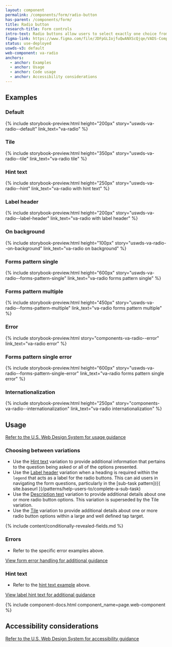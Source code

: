 ```yaml
---
layout: component
permalink: /components/form/radio-button
has-parent: /components/form/
title: Radio button
research-title: Form controls
intro-text: Radio buttons allow users to select exactly one choice from a group.
figma-link: https://www.figma.com/file/JDFpGLIojfuQwANXScQjqe/VADS-Component-Examples?type=design&node-id=1373%3A86693&mode=design&t=h9BoxMWwcHe2DhUd-1
status: use-deployed
uswds-v3: default
web-component: va-radio
anchors:
  - anchor: Examples
  - anchor: Usage
  - anchor: Code usage
  - anchor: Accessibility considerations
---
```


## Examples

### Default

{% include storybook-preview.html height="200px" story="uswds-va-radio--default" link_text="va-radio" %}

### Tile

{% include storybook-preview.html height="350px" story="uswds-va-radio--tile" link_text="va-radio tile" %}

### Hint text

{% include storybook-preview.html height="250px" story="uswds-va-radio--hint" link_text="va-radio with hint text" %}

### Label header

{% include storybook-preview.html height="200px" story="uswds-va-radio--label-header" link_text="va-radio with label header" %}

### On background

{% include storybook-preview.html height="100px" story="uswds-va-radio--on-background" link_text="va-radio on background" %}

### Forms pattern single

{% include storybook-preview.html height="600px" story="uswds-va-radio--forms-pattern-single" link_text="va-radio forms pattern single" %}

### Forms pattern multiple

{% include storybook-preview.html height="450px" story="uswds-va-radio--forms-pattern-multiple" link_text="va-radio forms pattern multiple" %}

### Error

{% include storybook-preview.html story="components-va-radio--error" link_text="va-radio error" %}

### Forms pattern single error

{% include storybook-preview.html height="600px" story="uswds-va-radio--forms-pattern-single-error" link_text="va-radio forms pattern single error" %}

### Internationalization

{% include storybook-preview.html height="250px" story="components-va-radio--internationalization" link_text="va-radio internationalization" %}

## Usage

<a class="vads-c-action-link--blue" href="https://designsystem.digital.gov/components/radio-buttons/">Refer to the U.S. Web Design System for usage guidance</a>

### Choosing between variations

* Use the [Hint text](#hint-text) variation to provide additional information that pertains to the question being asked or all of the options presented.
* Use the [Label header](#label-header) variation when a heading is required within the `legend` that acts as a label for the radio buttons. This can aid users in navigating the form questions, particularly in the [sub-task pattern]({{ site.baseurl }}/patterns/help-users-to/complete-a-sub-task)
* Use the [Description text](#description-text) variation to provide additional details about one or more radio button options. This variation is superseded by the Tile variation.
* Use the [Tile](#tile) variation to provide additional details about one or more radio button options within a large and well defined tap target.

{% include content/conditionally-revealed-fields.md %}

### Errors

* Refer to the specific error examples above.

<a class="vads-c-action-link--blue" href="{{ site.baseurl }}/components/form/#error-handling">
  View form error handling for additional guidance
</a>

### Hint text

* Refer to the [hint text example](#hint-text) above.

<a class="vads-c-action-link--blue" href="{{ site.baseurl }}/components/form/label#hint-text">
  View label hint text for additional guidance
</a>

{% include component-docs.html component_name=page.web-component %}

## Accessibility considerations

<a class="vads-c-action-link--blue" href="https://designsystem.digital.gov/components/radio-buttons/#accessibility-radio-buttons">Refer to the U.S. Web Design System for accessibility guidance</a>